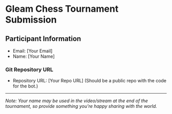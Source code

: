 # Gleam Chess Tournament Submission

## Participant Information
- Email: [Your Email]
- Name: [Your Name]

### Git Repository URL
- Repository URL: [Your Repo URL]
(Should be a public repo with the code for the bot.)

---

*Note: Your name may be used in the video/stream at the end of the tournament, so provide something you're happy sharing with the world.*
